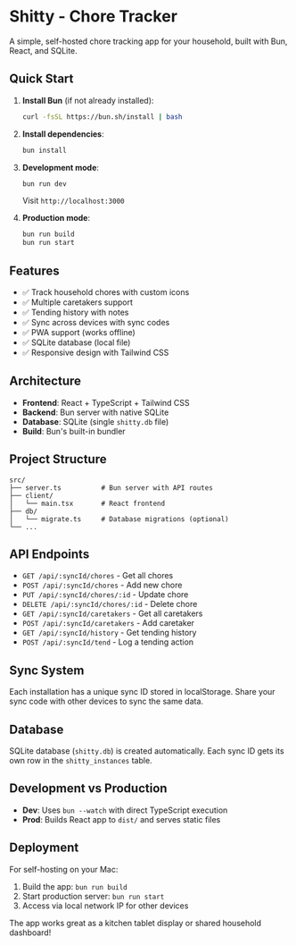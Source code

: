 # Shitty - Chore Tracker

A simple, self-hosted chore tracking app for your household, built with Bun, React, and SQLite.

## Quick Start

1. **Install Bun** (if not already installed):
   ```bash
   curl -fsSL https://bun.sh/install | bash
   ```

2. **Install dependencies**:
   ```bash
   bun install
   ```

3. **Development mode**:
   ```bash
   bun run dev
   ```
   Visit `http://localhost:3000`

4. **Production mode**:
   ```bash
   bun run build
   bun run start
   ```

## Features

- ✅ Track household chores with custom icons
- ✅ Multiple caretakers support
- ✅ Tending history with notes
- ✅ Sync across devices with sync codes
- ✅ PWA support (works offline)
- ✅ SQLite database (local file)
- ✅ Responsive design with Tailwind CSS

## Architecture

- **Frontend**: React + TypeScript + Tailwind CSS
- **Backend**: Bun server with native SQLite
- **Database**: SQLite (single `shitty.db` file)
- **Build**: Bun's built-in bundler

## Project Structure

```
src/
├── server.ts          # Bun server with API routes
├── client/
│   └── main.tsx       # React frontend
├── db/
│   └── migrate.ts     # Database migrations (optional)
└── ...
```

## API Endpoints

- `GET /api/:syncId/chores` - Get all chores
- `POST /api/:syncId/chores` - Add new chore
- `PUT /api/:syncId/chores/:id` - Update chore
- `DELETE /api/:syncId/chores/:id` - Delete chore
- `GET /api/:syncId/caretakers` - Get all caretakers
- `POST /api/:syncId/caretakers` - Add caretaker
- `GET /api/:syncId/history` - Get tending history
- `POST /api/:syncId/tend` - Log a tending action

## Sync System

Each installation has a unique sync ID stored in localStorage. Share your sync code with other devices to sync the same data.

## Database

SQLite database (`shitty.db`) is created automatically. Each sync ID gets its own row in the `shitty_instances` table.

## Development vs Production

- **Dev**: Uses `bun --watch` with direct TypeScript execution
- **Prod**: Builds React app to `dist/` and serves static files

## Deployment

For self-hosting on your Mac:

1. Build the app: `bun run build`
2. Start production server: `bun run start`
3. Access via local network IP for other devices

The app works great as a kitchen tablet display or shared household dashboard!